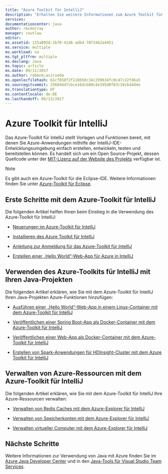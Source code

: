```yaml
---
title: "Azure Toolkit für IntelliJ"
description: "Erhalten Sie weitere Informationen zum Azure Toolkit für IntelliJ."
services: 
documentationcenter: java
author: rmcmurray
manager: routlaw
editor: 
ms.assetid: 115a095d-1b70-41d6-adb4-78f24b2a4451
ms.service: multiple
ms.workload: na
ms.tgt_pltfrm: multiple
ms.devlang: Java
ms.topic: article
ms.date: 09/11/2017
ms.author: robmcm;asirveda
ms.openlocfilehash: 61cf858f2f118650c34c299634fc0c47c22fd6a5
ms.sourcegitcommit: 256044d7cbce16dcb8dc4e195d0f63c10cb44d4e
ms.translationtype: HT
ms.contentlocale: de-DE
ms.lasthandoff: 09/13/2017
---
```

# <a name="azure-toolkit-for-intellij"></a>Azure Toolkit für IntelliJ
Das Azure-Toolkit für IntelliJ stellt Vorlagen und Funktionen bereit, mit denen Sie Azure-Anwendungen mithilfe der IntelliJ-IDE-Entwicklungsumgebung einfach erstellen, entwickeln, testen und bereitstellen können. Es handelt sich um ein Open Source-Projekt, dessen Quellcode unter der [MIT-Lizenz auf der Website des Projekts](https://github.com/microsoft/azure-tools-for-java) verfügbar ist.

> [!NOTE]
> Es gibt auch ein Azure-Toolkit für die Eclipse-IDE. Weitere Informationen finden Sie unter [Azure-Toolkit für Eclipse](../eclipse/azure-toolkit-for-eclipse.md).
> 
> 

## <a name="get-started-with-the-azure-toolkit-for-intellij"></a>Erste Schritte mit dem Azure-Toolkit für IntelliJ
Die folgenden Artikel helfen Ihnen beim Einstieg in die Verwendung des Azure-Toolkit für IntelliJ:

* [Neuerungen im Azure-Toolkit für IntelliJ](azure-toolkit-for-intellij-whats-new.md)

* [Installieren des Azure Toolkit für IntelliJ](azure-toolkit-for-intellij-installation.md)

* [Anleitung zur Anmeldung für das Azure-Toolkit für IntelliJ](azure-toolkit-for-intellij-sign-in-instructions.md)

* [Erstellen einer „Hello World“-Web-App für Azure in IntelliJ](/azure/app-service-web/app-service-web-intellij-create-hello-world-web-app)

## <a name="use-the-azure-toolkit-for-intellij-with-your-java-projects"></a>Verwenden des Azure-Toolkits für IntelliJ mit Ihren Java-Projekten
Die folgenden Artikel erklären, wie Sie mit dem Azure-Toolkit für IntelliJ Ihren Java-Projekten Azure-Funktionen hinzufügen:

* [Ausführen einer „Hello World“-Web-App in einem Linux-Container mit dem Azure-Toolkit für IntelliJ](azure-toolkit-for-intellij-hello-world-web-app-linux.md)

* [Veröffentlichen einer Spring Boot-App als Docker-Container mit dem Azure-Toolkit für IntelliJ](azure-toolkit-for-intellij-publish-spring-boot-docker-app.md)

* [Veröffentlichen einer Web-App als Docker-Container mit dem Azure-Toolkit für IntelliJ](azure-toolkit-for-intellij-publish-as-docker-container.md)

* [Erstellen von Spark-Anwendungen für HDInsight-Cluster mit dem Azure Toolkit für IntelliJ](/azure/hdinsight/hdinsight-apache-spark-intellij-tool-plugin)

## <a name="manage-azure-resources-using-the-azure-toolkit-for-intellij"></a>Verwalten von Azure-Ressourcen mit dem Azure-Toolkit für IntelliJ
Die folgenden Artikel erklären, wie Sie mit dem Azure-Toolkit für IntelliJ Ihre Azure-Ressourcen verwalten:

* [Verwalten von Redis Caches mit dem Azure-Explorer für IntelliJ](azure-toolkit-for-intellij-managing-redis-caches-using-azure-explorer.md)

* [Verwalten von Speicherkonten mit dem Azure-Explorer für IntelliJ](azure-toolkit-for-intellij-managing-virtual-machines-using-azure-explorer.md)

* [Verwalten virtueller Computer mit dem Azure-Explorer für IntelliJ](azure-toolkit-for-intellij-managing-storage-accounts-using-azure-explorer.md)

## <a name="next-steps"></a>Nächste Schritte

Weitere Informationen zur Verwendung von Java mit Azure finden Sie im [Azure Java Developer Center](https://azure.microsoft.com/develop/java/) und in den [Java-Tools für Visual Studio Team Services](https://java.visualstudio.com/).

<!-- [!INCLUDE [azure-toolkit-additional-resources](../includes/azure-toolkit-additional-resources.md)] -->

<!-- URL List -->

[Azure Java Developer Center]: https://azure.microsoft.com/develop/java/
[Java Tools for Visual Studio Team Services]: https://java.visualstudio.com/

<!-- Temporarily Deprecated URLs -->

<!-- [Debug a Java Web App on Azure in IntelliJ]: ./app-service-web/app-service-web-debug-java-web-app-in-intellij.md -->
